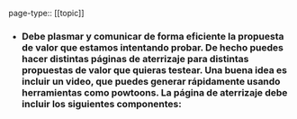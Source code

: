 page-type:: [[topic]]
- ### Debe plasmar y comunicar de forma eficiente la propuesta de valor que estamos intentando probar. De hecho puedes hacer distintas páginas de aterrizaje para distintas propuestas de valor que quieras testear. Una buena idea es incluir un video, que puedes generar rápidamente usando herramientas como powtoons. La página de aterrizaje debe incluir los siguientes componentes:


